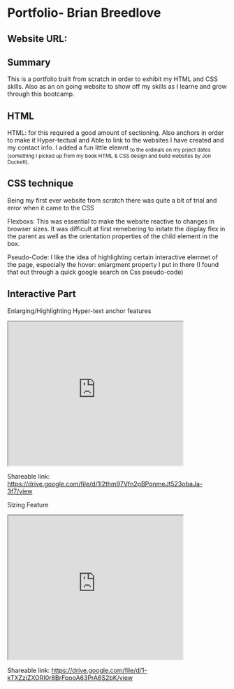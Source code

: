 
# Portfolio- Brian Breedlove

## Website URL: 

## Summary

This is a portfolio built from scratch in order to exhibit my HTML and CSS skills. Also as an on going website to show off my skills as I learne and grow through this bootcamp.

## HTML 

HTML: for this required a good amount of sectioning. Also anchors in order to make it Hyper-tectual and Able to link to the websites I have created and my contact info. I added a fun little elemnt  <sub> to the ordinals on my prject dates (something I picked up from my book HTML & CSS design and build websites by Jon Duckett). 

## CSS technique

Being my first ever website from scratch there was quite a bit of trial and error when it came to the CSS

Flexboxs: This was essential to make the website reactive to changes in browser sizes. It was difficult at first remebering to initate the display flex in the parent as well as the orientation properties of the child element in the box.

Pseudo-Code: I like the idea of highlighting certain interactive elemnet of the page, especially the hover: enlargment property I put in there (I found that out  through a quick google search on Css pseudo-code)


## Interactive Part

Enlarging/Highlighting Hyper-text anchor features

<iframe src="https://drive.google.com/file/d/1I2thm97Vfn2pBPqnmeJt523obaJa-3f7/preview" view" width="400" height="330" control ></iframe>

Shareable link: https://drive.google.com/file/d/1I2thm97Vfn2pBPqnmeJt523obaJa-3f7/view



Sizing Feature

<iframe src="https://drive.google.com/file/d/1-kTXZziZXORI0r8BrFpooA63PrA6S2bK/preview" width="400" height="330" control ></iframe>

Shareable link: https://drive.google.com/file/d/1-kTXZziZXORI0r8BrFpooA63PrA6S2bK/view